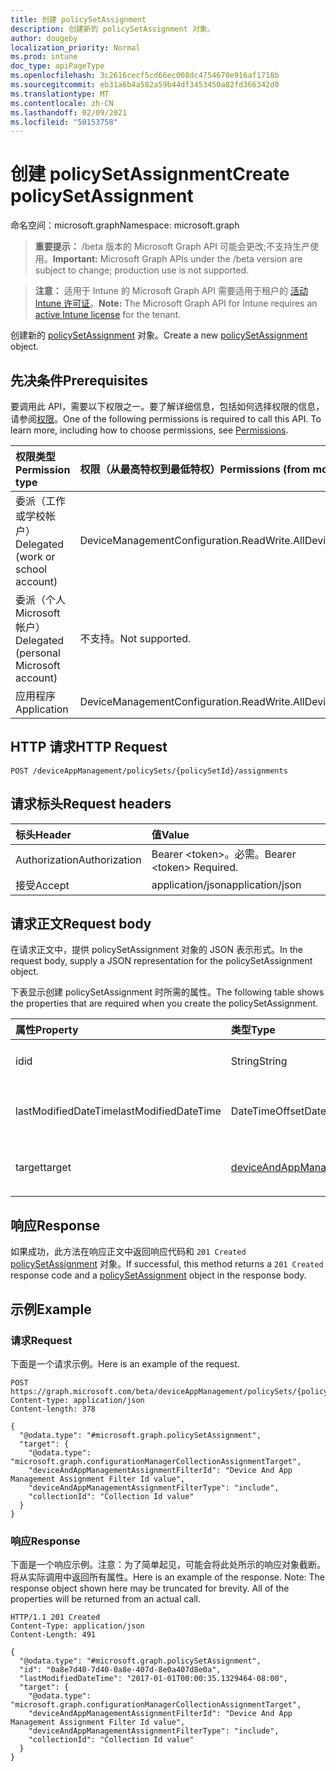 ```yaml
---
title: 创建 policySetAssignment
description: 创建新的 policySetAssignment 对象。
author: dougeby
localization_priority: Normal
ms.prod: intune
doc_type: apiPageType
ms.openlocfilehash: 3c2616cecf5cd66ec008dc4754670e916af1718b
ms.sourcegitcommit: eb31a6b4a582a59b44df3453450a82fd366342d0
ms.translationtype: MT
ms.contentlocale: zh-CN
ms.lasthandoff: 02/09/2021
ms.locfileid: "50153758"
---
```

# <a name="create-policysetassignment"></a><span data-ttu-id="a1d1e-103">创建 policySetAssignment</span><span class="sxs-lookup"><span data-stu-id="a1d1e-103">Create policySetAssignment</span></span>

<span data-ttu-id="a1d1e-104">命名空间：microsoft.graph</span><span class="sxs-lookup"><span data-stu-id="a1d1e-104">Namespace: microsoft.graph</span></span>

> <span data-ttu-id="a1d1e-105">**重要提示：** /beta 版本的 Microsoft Graph API 可能会更改;不支持生产使用。</span><span class="sxs-lookup"><span data-stu-id="a1d1e-105">**Important:** Microsoft Graph APIs under the /beta version are subject to change; production use is not supported.</span></span>

> <span data-ttu-id="a1d1e-106">**注意：** 适用于 Intune 的 Microsoft Graph API 需要适用于租户的 [活动 Intune 许可证](https://go.microsoft.com/fwlink/?linkid=839381)。</span><span class="sxs-lookup"><span data-stu-id="a1d1e-106">**Note:** The Microsoft Graph API for Intune requires an [active Intune license](https://go.microsoft.com/fwlink/?linkid=839381) for the tenant.</span></span>

<span data-ttu-id="a1d1e-107">创建新的 [policySetAssignment](../resources/intune-policyset-policysetassignment.md) 对象。</span><span class="sxs-lookup"><span data-stu-id="a1d1e-107">Create a new [policySetAssignment](../resources/intune-policyset-policysetassignment.md) object.</span></span>

## <a name="prerequisites"></a><span data-ttu-id="a1d1e-108">先决条件</span><span class="sxs-lookup"><span data-stu-id="a1d1e-108">Prerequisites</span></span>
<span data-ttu-id="a1d1e-p101">要调用此 API，需要以下权限之一。要了解详细信息，包括如何选择权限的信息，请参阅[权限](/graph/permissions-reference)。</span><span class="sxs-lookup"><span data-stu-id="a1d1e-p101">One of the following permissions is required to call this API. To learn more, including how to choose permissions, see [Permissions](/graph/permissions-reference).</span></span>

|<span data-ttu-id="a1d1e-111">权限类型</span><span class="sxs-lookup"><span data-stu-id="a1d1e-111">Permission type</span></span>|<span data-ttu-id="a1d1e-112">权限（从最高特权到最低特权）</span><span class="sxs-lookup"><span data-stu-id="a1d1e-112">Permissions (from most to least privileged)</span></span>|
|:---|:---|
|<span data-ttu-id="a1d1e-113">委派（工作或学校帐户）</span><span class="sxs-lookup"><span data-stu-id="a1d1e-113">Delegated (work or school account)</span></span>|<span data-ttu-id="a1d1e-114">DeviceManagementConfiguration.ReadWrite.All</span><span class="sxs-lookup"><span data-stu-id="a1d1e-114">DeviceManagementConfiguration.ReadWrite.All</span></span>|
|<span data-ttu-id="a1d1e-115">委派（个人 Microsoft 帐户）</span><span class="sxs-lookup"><span data-stu-id="a1d1e-115">Delegated (personal Microsoft account)</span></span>|<span data-ttu-id="a1d1e-116">不支持。</span><span class="sxs-lookup"><span data-stu-id="a1d1e-116">Not supported.</span></span>|
|<span data-ttu-id="a1d1e-117">应用程序</span><span class="sxs-lookup"><span data-stu-id="a1d1e-117">Application</span></span>|<span data-ttu-id="a1d1e-118">DeviceManagementConfiguration.ReadWrite.All</span><span class="sxs-lookup"><span data-stu-id="a1d1e-118">DeviceManagementConfiguration.ReadWrite.All</span></span>|

## <a name="http-request"></a><span data-ttu-id="a1d1e-119">HTTP 请求</span><span class="sxs-lookup"><span data-stu-id="a1d1e-119">HTTP Request</span></span>
<!-- {
  "blockType": "ignored"
}
-->
``` http
POST /deviceAppManagement/policySets/{policySetId}/assignments
```

## <a name="request-headers"></a><span data-ttu-id="a1d1e-120">请求标头</span><span class="sxs-lookup"><span data-stu-id="a1d1e-120">Request headers</span></span>
|<span data-ttu-id="a1d1e-121">标头</span><span class="sxs-lookup"><span data-stu-id="a1d1e-121">Header</span></span>|<span data-ttu-id="a1d1e-122">值</span><span class="sxs-lookup"><span data-stu-id="a1d1e-122">Value</span></span>|
|:---|:---|
|<span data-ttu-id="a1d1e-123">Authorization</span><span class="sxs-lookup"><span data-stu-id="a1d1e-123">Authorization</span></span>|<span data-ttu-id="a1d1e-124">Bearer &lt;token&gt;。必需。</span><span class="sxs-lookup"><span data-stu-id="a1d1e-124">Bearer &lt;token&gt; Required.</span></span>|
|<span data-ttu-id="a1d1e-125">接受</span><span class="sxs-lookup"><span data-stu-id="a1d1e-125">Accept</span></span>|<span data-ttu-id="a1d1e-126">application/json</span><span class="sxs-lookup"><span data-stu-id="a1d1e-126">application/json</span></span>|

## <a name="request-body"></a><span data-ttu-id="a1d1e-127">请求正文</span><span class="sxs-lookup"><span data-stu-id="a1d1e-127">Request body</span></span>
<span data-ttu-id="a1d1e-128">在请求正文中，提供 policySetAssignment 对象的 JSON 表示形式。</span><span class="sxs-lookup"><span data-stu-id="a1d1e-128">In the request body, supply a JSON representation for the policySetAssignment object.</span></span>

<span data-ttu-id="a1d1e-129">下表显示创建 policySetAssignment 时所需的属性。</span><span class="sxs-lookup"><span data-stu-id="a1d1e-129">The following table shows the properties that are required when you create the policySetAssignment.</span></span>

|<span data-ttu-id="a1d1e-130">属性</span><span class="sxs-lookup"><span data-stu-id="a1d1e-130">Property</span></span>|<span data-ttu-id="a1d1e-131">类型</span><span class="sxs-lookup"><span data-stu-id="a1d1e-131">Type</span></span>|<span data-ttu-id="a1d1e-132">说明</span><span class="sxs-lookup"><span data-stu-id="a1d1e-132">Description</span></span>|
|:---|:---|:---|
|<span data-ttu-id="a1d1e-133">id</span><span class="sxs-lookup"><span data-stu-id="a1d1e-133">id</span></span>|<span data-ttu-id="a1d1e-134">String</span><span class="sxs-lookup"><span data-stu-id="a1d1e-134">String</span></span>|<span data-ttu-id="a1d1e-135">PolicySetAssignment 的键。</span><span class="sxs-lookup"><span data-stu-id="a1d1e-135">Key of the PolicySetAssignment.</span></span>|
|<span data-ttu-id="a1d1e-136">lastModifiedDateTime</span><span class="sxs-lookup"><span data-stu-id="a1d1e-136">lastModifiedDateTime</span></span>|<span data-ttu-id="a1d1e-137">DateTimeOffset</span><span class="sxs-lookup"><span data-stu-id="a1d1e-137">DateTimeOffset</span></span>|<span data-ttu-id="a1d1e-138">PolicySetAssignment 的上次修改时间。</span><span class="sxs-lookup"><span data-stu-id="a1d1e-138">Last modified time of the PolicySetAssignment.</span></span>|
|<span data-ttu-id="a1d1e-139">target</span><span class="sxs-lookup"><span data-stu-id="a1d1e-139">target</span></span>|[<span data-ttu-id="a1d1e-140">deviceAndAppManagementAssignmentTarget</span><span class="sxs-lookup"><span data-stu-id="a1d1e-140">deviceAndAppManagementAssignmentTarget</span></span>](../resources/intune-shared-deviceandappmanagementassignmenttarget.md)|<span data-ttu-id="a1d1e-141">PolicySetAssignment 的目标组</span><span class="sxs-lookup"><span data-stu-id="a1d1e-141">The target group of PolicySetAssignment</span></span>|



## <a name="response"></a><span data-ttu-id="a1d1e-142">响应</span><span class="sxs-lookup"><span data-stu-id="a1d1e-142">Response</span></span>
<span data-ttu-id="a1d1e-143">如果成功，此方法在响应正文中返回响应代码和 `201 Created` [policySetAssignment](../resources/intune-policyset-policysetassignment.md) 对象。</span><span class="sxs-lookup"><span data-stu-id="a1d1e-143">If successful, this method returns a `201 Created` response code and a [policySetAssignment](../resources/intune-policyset-policysetassignment.md) object in the response body.</span></span>

## <a name="example"></a><span data-ttu-id="a1d1e-144">示例</span><span class="sxs-lookup"><span data-stu-id="a1d1e-144">Example</span></span>

### <a name="request"></a><span data-ttu-id="a1d1e-145">请求</span><span class="sxs-lookup"><span data-stu-id="a1d1e-145">Request</span></span>
<span data-ttu-id="a1d1e-146">下面是一个请求示例。</span><span class="sxs-lookup"><span data-stu-id="a1d1e-146">Here is an example of the request.</span></span>
``` http
POST https://graph.microsoft.com/beta/deviceAppManagement/policySets/{policySetId}/assignments
Content-type: application/json
Content-length: 378

{
  "@odata.type": "#microsoft.graph.policySetAssignment",
  "target": {
    "@odata.type": "microsoft.graph.configurationManagerCollectionAssignmentTarget",
    "deviceAndAppManagementAssignmentFilterId": "Device And App Management Assignment Filter Id value",
    "deviceAndAppManagementAssignmentFilterType": "include",
    "collectionId": "Collection Id value"
  }
}
```

### <a name="response"></a><span data-ttu-id="a1d1e-147">响应</span><span class="sxs-lookup"><span data-stu-id="a1d1e-147">Response</span></span>
<span data-ttu-id="a1d1e-p102">下面是一个响应示例。注意：为了简单起见，可能会将此处所示的响应对象截断。将从实际调用中返回所有属性。</span><span class="sxs-lookup"><span data-stu-id="a1d1e-p102">Here is an example of the response. Note: The response object shown here may be truncated for brevity. All of the properties will be returned from an actual call.</span></span>
``` http
HTTP/1.1 201 Created
Content-Type: application/json
Content-Length: 491

{
  "@odata.type": "#microsoft.graph.policySetAssignment",
  "id": "0a8e7d40-7d40-0a8e-407d-8e0a407d8e0a",
  "lastModifiedDateTime": "2017-01-01T00:00:35.1329464-08:00",
  "target": {
    "@odata.type": "microsoft.graph.configurationManagerCollectionAssignmentTarget",
    "deviceAndAppManagementAssignmentFilterId": "Device And App Management Assignment Filter Id value",
    "deviceAndAppManagementAssignmentFilterType": "include",
    "collectionId": "Collection Id value"
  }
}
```





